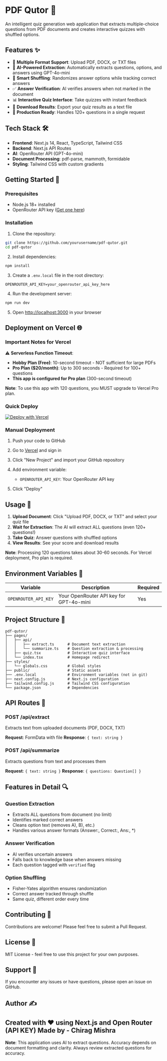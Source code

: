 # PDF Qutor 📝

An intelligent quiz generation web application that extracts multiple-choice questions from PDF documents and creates interactive quizzes with shuffled options.

## Features ✨

- 📄 **Multiple Format Support**: Upload PDF, DOCX, or TXT files
- 🤖 **AI-Powered Extraction**: Automatically extracts questions, options, and answers using GPT-4o-mini
- 🔀 **Smart Shuffling**: Randomizes answer options while tracking correct answers
- ✅ **Answer Verification**: AI verifies answers when not marked in the document
- 📊 **Interactive Quiz Interface**: Take quizzes with instant feedback
- 💾 **Download Results**: Export your quiz results as a text file
- 🎯 **Production Ready**: Handles 120+ questions in a single request

## Tech Stack 🛠️

- **Frontend**: Next.js 14, React, TypeScript, Tailwind CSS
- **Backend**: Next.js API Routes
- **AI**: OpenRouter API (GPT-4o-mini)
- **Document Processing**: pdf-parse, mammoth, formidable
- **Styling**: Tailwind CSS with custom gradients

## Getting Started 🚀

### Prerequisites

- Node.js 18+ installed
- OpenRouter API key ([Get one here](https://openrouter.ai/))

### Installation

1. Clone the repository:
```bash
git clone https://github.com/yourusername/pdf-qutor.git
cd pdf-qutor
```

2. Install dependencies:
```bash
npm install
```

3. Create a `.env.local` file in the root directory:
```env
OPENROUTER_API_KEY=your_openrouter_api_key_here
```

4. Run the development server:
```bash
npm run dev
```

5. Open [http://localhost:3000](http://localhost:3000) in your browser

## Deployment on Vercel 🌐

### Important Notes for Vercel

⚠️ **Serverless Function Timeout**: 
- **Hobby Plan (Free)**: 10-second timeout - NOT sufficient for large PDFs
- **Pro Plan ($20/month)**: Up to 300 seconds - Required for 100+ questions
- **This app is configured for Pro plan** (300-second timeout)

**Note**: To use this app with 120 questions, you MUST upgrade to Vercel Pro plan.

### Quick Deploy

[![Deploy with Vercel](https://vercel.com/button)](https://vercel.com/new/clone?repository-url=https://github.com/yourusername/pdf-qutor)

### Manual Deployment

1. Push your code to GitHub

2. Go to [Vercel](https://vercel.com) and sign in

3. Click "New Project" and import your GitHub repository

4. Add environment variable:
   - `OPENROUTER_API_KEY`: Your OpenRouter API key

5. Click "Deploy"

## Usage 📖

1. **Upload Document**: Click "Upload PDF, DOCX, or TXT" and select your quiz file
2. **Wait for Extraction**: The AI will extract ALL questions (even 120+ questions!)
3. **Take Quiz**: Answer questions with shuffled options
4. **View Results**: See your score and download results

**Note**: Processing 120 questions takes about 30-60 seconds. For Vercel deployment, Pro plan is required.

## Environment Variables 🔐

| Variable | Description | Required |
|----------|-------------|----------|
| `OPENROUTER_API_KEY` | Your OpenRouter API key for GPT-4o-mini | Yes |

## Project Structure 📁

```
pdf-qutor/
├── pages/
│   ├── api/
│   │   ├── extract.ts      # Document text extraction
│   │   └── summarize.ts    # Question extraction & processing
│   ├── quiz.tsx            # Interactive quiz interface
│   └── index.tsx           # Homepage redirect
├── styles/
│   └── globals.css         # Global styles
├── public/                 # Static assets
├── .env.local              # Environment variables (not in git)
├── next.config.js          # Next.js configuration
├── tailwind.config.js      # Tailwind CSS configuration
└── package.json            # Dependencies
```

## API Routes 🔌

### POST /api/extract
Extracts text from uploaded documents (PDF, DOCX, TXT)

**Request**: FormData with file
**Response**: `{ text: string }`

### POST /api/summarize
Extracts questions from text and processes them

**Request**: `{ text: string }`
**Response**: `{ questions: Question[] }`

## Features in Detail 🔍

### Question Extraction
- Extracts ALL questions from document (no limit)
- Identifies marked correct answers
- Cleans option text (removes A), B), etc.)
- Handles various answer formats (Answer:, Correct:, Ans:, *)

### Answer Verification
- AI verifies uncertain answers
- Falls back to knowledge base when answers missing
- Each question tagged with `verified` flag

### Option Shuffling
- Fisher-Yates algorithm ensures randomization
- Correct answer tracked through shuffle
- Same quiz, different order every time

## Contributing 🤝

Contributions are welcome! Please feel free to submit a Pull Request.

## License 📄

MIT License - feel free to use this project for your own purposes.

## Support 💬

If you encounter any issues or have questions, please open an issue on GitHub.

## Author ✍️

Created with ❤️ using Next.js and Open Router (API KEY)
Made by - Chirag Mishra
---

**Note**: This application uses AI to extract questions. Accuracy depends on document formatting and clarity. Always review extracted questions for accuracy.
